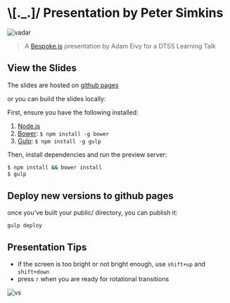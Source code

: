 # \\[._.]/ Presentation by Peter Simkins

![vadar](http://media.giphy.com/media/EK9PSegUDgnba/giphy.gif)

> A [Bespoke.js](http://markdalgleish.com/projects/bespoke.js) presentation by Adam Eivy for a DTSS Learning Talk

## View the Slides

The slides are hosted on [github pages](http://bit.ly/disney_bundler)

or you can build the slides locally:

First, ensure you have the following installed:

1. [Node.js](http://nodejs.org)
2. [Bower](http://bower.io): `$ npm install -g bower`
3. [Gulp](http://gulpjs.com): `$ npm install -g gulp`

Then, install dependencies and run the preview server:

```bash
$ npm install && bower install
$ gulp
```

## Deploy new versions to github pages

once you've built your public/ directory, you can publish it:

```
gulp deploy
```

## Presentation Tips

- if the screen is too bright or not bright enough, use `shift+up` and `shift+down`
- press `r` when you are ready for rotational transitions


![vs](http://media.giphy.com/media/Qw4X3FGPX1ui9rhWruM/giphy.gif)
